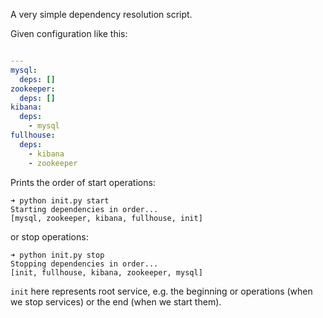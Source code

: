 A very simple dependency resolution script.

Given configuration like this:
```yaml

---
mysql:
  deps: []
zookeeper:
  deps: []
kibana:
  deps:
    - mysql
fullhouse:
  deps:
    - kibana
    - zookeeper
```

Prints the order of start operations:
```
➜ python init.py start
Starting dependencies in order...
[mysql, zookeeper, kibana, fullhouse, init]
```

or stop operations:
```
➜ python init.py stop
Stopping dependencies in order...
[init, fullhouse, kibana, zookeeper, mysql]
```

`init` here represents root service, e.g. the beginning or operations (when we stop services) or the end (when we start them).
